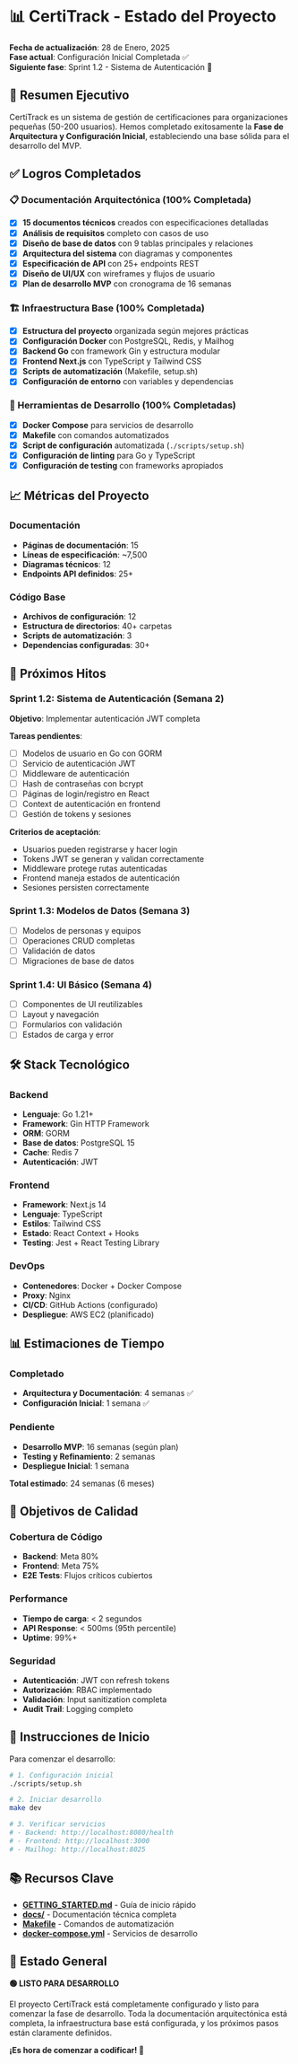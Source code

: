 # 📊 CertiTrack - Estado del Proyecto

**Fecha de actualización**: 28 de Enero, 2025  
**Fase actual**: Configuración Inicial Completada ✅  
**Siguiente fase**: Sprint 1.2 - Sistema de Autenticación 🔄

## 🎯 Resumen Ejecutivo

CertiTrack es un sistema de gestión de certificaciones para organizaciones pequeñas (50-200 usuarios). Hemos completado exitosamente la **Fase de Arquitectura y Configuración Inicial**, estableciendo una base sólida para el desarrollo del MVP.

## ✅ Logros Completados

### 📋 Documentación Arquitectónica (100% Completada)
- [x] **15 documentos técnicos** creados con especificaciones detalladas
- [x] **Análisis de requisitos** completo con casos de uso
- [x] **Diseño de base de datos** con 9 tablas principales y relaciones
- [x] **Arquitectura del sistema** con diagramas y componentes
- [x] **Especificación de API** con 25+ endpoints REST
- [x] **Diseño de UI/UX** con wireframes y flujos de usuario
- [x] **Plan de desarrollo MVP** con cronograma de 16 semanas

### 🏗️ Infraestructura Base (100% Completada)
- [x] **Estructura del proyecto** organizada según mejores prácticas
- [x] **Configuración Docker** con PostgreSQL, Redis, y Mailhog
- [x] **Backend Go** con framework Gin y estructura modular
- [x] **Frontend Next.js** con TypeScript y Tailwind CSS
- [x] **Scripts de automatización** (Makefile, setup.sh)
- [x] **Configuración de entorno** con variables y dependencias

### 🔧 Herramientas de Desarrollo (100% Completadas)
- [x] **Docker Compose** para servicios de desarrollo
- [x] **Makefile** con comandos automatizados
- [x] **Script de configuración** automatizada (`./scripts/setup.sh`)
- [x] **Configuración de linting** para Go y TypeScript
- [x] **Configuración de testing** con frameworks apropiados

## 📈 Métricas del Proyecto

### Documentación
- **Páginas de documentación**: 15
- **Líneas de especificación**: ~7,500
- **Diagramas técnicos**: 12
- **Endpoints API definidos**: 25+

### Código Base
- **Archivos de configuración**: 12
- **Estructura de directorios**: 40+ carpetas
- **Scripts de automatización**: 3
- **Dependencias configuradas**: 30+

## 🎯 Próximos Hitos

### Sprint 1.2: Sistema de Autenticación (Semana 2)
**Objetivo**: Implementar autenticación JWT completa

**Tareas pendientes**:
- [ ] Modelos de usuario en Go con GORM
- [ ] Servicio de autenticación JWT
- [ ] Middleware de autenticación
- [ ] Hash de contraseñas con bcrypt
- [ ] Páginas de login/registro en React
- [ ] Context de autenticación en frontend
- [ ] Gestión de tokens y sesiones

**Criterios de aceptación**:
- Usuarios pueden registrarse y hacer login
- Tokens JWT se generan y validan correctamente
- Middleware protege rutas autenticadas
- Frontend maneja estados de autenticación
- Sesiones persisten correctamente

### Sprint 1.3: Modelos de Datos (Semana 3)
- [ ] Modelos de personas y equipos
- [ ] Operaciones CRUD completas
- [ ] Validación de datos
- [ ] Migraciones de base de datos

### Sprint 1.4: UI Básico (Semana 4)
- [ ] Componentes de UI reutilizables
- [ ] Layout y navegación
- [ ] Formularios con validación
- [ ] Estados de carga y error

## 🛠️ Stack Tecnológico

### Backend
- **Lenguaje**: Go 1.21+
- **Framework**: Gin HTTP Framework
- **ORM**: GORM
- **Base de datos**: PostgreSQL 15
- **Cache**: Redis 7
- **Autenticación**: JWT

### Frontend
- **Framework**: Next.js 14
- **Lenguaje**: TypeScript
- **Estilos**: Tailwind CSS
- **Estado**: React Context + Hooks
- **Testing**: Jest + React Testing Library

### DevOps
- **Contenedores**: Docker + Docker Compose
- **Proxy**: Nginx
- **CI/CD**: GitHub Actions (configurado)
- **Despliegue**: AWS EC2 (planificado)

## 📊 Estimaciones de Tiempo

### Completado
- **Arquitectura y Documentación**: 4 semanas ✅
- **Configuración Inicial**: 1 semana ✅

### Pendiente
- **Desarrollo MVP**: 16 semanas (según plan)
- **Testing y Refinamiento**: 2 semanas
- **Despliegue Inicial**: 1 semana

**Total estimado**: 24 semanas (6 meses)

## 🎯 Objetivos de Calidad

### Cobertura de Código
- **Backend**: Meta 80%
- **Frontend**: Meta 75%
- **E2E Tests**: Flujos críticos cubiertos

### Performance
- **Tiempo de carga**: < 2 segundos
- **API Response**: < 500ms (95th percentile)
- **Uptime**: 99%+

### Seguridad
- **Autenticación**: JWT con refresh tokens
- **Autorización**: RBAC implementado
- **Validación**: Input sanitization completa
- **Audit Trail**: Logging completo

## 🚀 Instrucciones de Inicio

Para comenzar el desarrollo:

```bash
# 1. Configuración inicial
./scripts/setup.sh

# 2. Iniciar desarrollo
make dev

# 3. Verificar servicios
# - Backend: http://localhost:8080/health
# - Frontend: http://localhost:3000
# - Mailhog: http://localhost:8025
```

## 📚 Recursos Clave

- **[GETTING_STARTED.md](GETTING_STARTED.md)** - Guía de inicio rápido
- **[docs/](docs/)** - Documentación técnica completa
- **[Makefile](Makefile)** - Comandos de automatización
- **[docker-compose.yml](docker-compose.yml)** - Servicios de desarrollo

## 🎉 Estado General

**🟢 LISTO PARA DESARROLLO**

El proyecto CertiTrack está completamente configurado y listo para comenzar la fase de desarrollo. Toda la documentación arquitectónica está completa, la infraestructura base está configurada, y los próximos pasos están claramente definidos.

**¡Es hora de comenzar a codificar! 🚀**